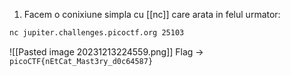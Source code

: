 1. Facem o conixiune simpla cu [[nc]] care arata in felul urmator:
```bash
nc jupiter.challenges.picoctf.org 25103
```
![[Pasted image 20231213224559.png]]
Flag -> `picoCTF{nEtCat_Mast3ry_d0c64587}`
